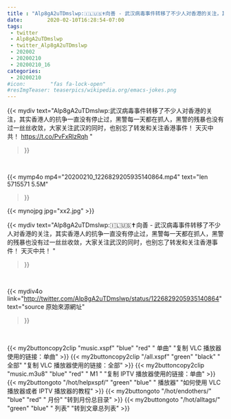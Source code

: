 ```yaml
---
title : "Alp8gA2uTDmslwp:🇮🇱🇺🇸✝️向善 - 武汉病毒事件转移了不少人对香港的关注，其实香港人的抗争一直没有停止过，黑警每一天都在抓人，黑警的残暴也没有过一丝丝收敛，大家关注武汉的同时，也别忘了转发和关注香港事件！ 天灭中共！ "
date:        2020-02-10T16:28:54-07:00
tags:
 - twitter
 - Alp8gA2uTDmslwp
 - twitter_Alp8gA2uTDmslwp
 - 202002
 - 20200210
 - 20200210_16
categories:
 - 20200210
#icon:        "fas fa-lock-open"
#resImgTeaser: teaserpics/wikipedia.org/emacs-jokes.png
---
```


{{< mydiv text="Alp8gA2uTDmslwp:武汉病毒事件转移了不少人对香港的关注，其实香港人的抗争一直没有停止过，黑警每一天都在抓人，黑警的残暴也没有过一丝丝收敛，大家关注武汉的同时，也别忘了转发和关注香港事件！ 天灭中共！ https://t.co/PvFxRlzRqh "
>}}
<br>


{{< mymp4o mp4="20200210_1226829205935140864.mp4"
text="len 5715571    5.5M"
>}}


{{< mynojpg jpg="xx2.jpg" >}}


{{< mydiv text="Alp8gA2uTDmslwp:🇮🇱🇺🇸✝️向善 - 武汉病毒事件转移了不少人对香港的关注，其实香港人的抗争一直没有停止过，黑警每一天都在抓人，黑警的残暴也没有过一丝丝收敛，大家关注武汉的同时，也别忘了转发和关注香港事件！ 天灭中共！ "
>}}
<br>

{{< mydiv4o link="http://twitter.com/Alp8gA2uTDmslwp/status/1226829205935140864"
text="source 原始來源網址"
>}}


<br>



{{< my2buttoncopy2clip "music.xspf"        "blue"   "red"    " 单曲"  "复制 VLC 播放器使用的链接：单曲" >}} {{< my2buttoncopy2clip "/all.xspf"         "green"  "black"  " 全部"  "复制 VLC 播放器使用的链接：全部" >}} {{< my2buttoncopy2clip "music.m3u8"        "blue"   "red"    " M1 "    "复制 IPTV 播放器使用的链接：单曲" >}} {{< my2buttongoto      "/hot/helpxspf/"    "green"  "blue"   " 播放器" "如何使用 VLC 播放器或者 IPTV 播放器的教程" >}} {{< my2buttongoto      "/hot/endothers/"   "blue"   "red"    " 月份"   "转到月份总目录" >}} {{< my2buttongoto      "/hot/alltags/"     "green"  "blue"   " 列表"   "转到文章总列表" >}} 
